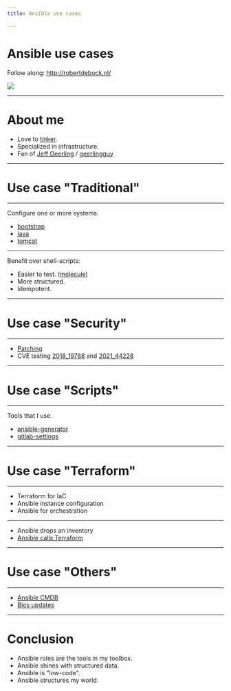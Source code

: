 ```yaml
---
title: Ansible use cases

---
```


# Ansible use cases

Follow along: http://robertdebock.nl/

<img src="https://api.qrserver.com/v1/create-qr-code/?size=350x350&data=http://robertdebock.nl/presentations/ansible-use-cases/"/>

---

# About me

- Love to [tinker](https://robertdebock.nl/).
- Specialized in infrastructure.
- Fan of [Jeff Geerling](https://www.jeffgeerling.com) / [geerlingguy](https://github.com/geerlingguy)

---

# Use case "Traditional"

----

Configure one or more systems.

- [bootstrap](https://github.com/robertdebock/ansible-role-bootstrap)
- [java](https://github.com/robertdebock/ansible-role-java)
- [tomcat](https://github.com/robertdebock/ansible-role-tomcat)

----

Benefit over shell-scripts:

- Easier to test. ([molecule](https://molecule.readthedocs.io/en/latest/))
- More structured.
- Idempotent.

---

# Use case "Security"

----

- [Patching](https://github.com/robertdebock/ansible-role-update)
- CVE testing [2018_19788](https://github.com/robertdebock/ansible-role-cve_2018_19788) and [2021_44228](https://github.com/robertdebock/ansible-role-cve_2021_44228)

---

# Use case "Scripts"

----

Tools that I use.

- [ansible-generator](https://github.com/robertdebock/ansible-generator/blob/master/generate.yml)
- [gitlab-settings](https://github.com/robertdebock/ansible-generator/blob/master/generate.yml)

---

# Use case "Terraform"

----

- Terraform for IaC
- Ansible instance configuration
- Ansible for orchestration

----

- Ansible drops an inventory
- [Ansible calls Terraform](https://github.com/robertdebock/ansible-playbook-cloudtop/blob/master/ansible/playbook.yml#L14)

---

# Use case "Others"

----

- [Ansible CMDB](https://github.com/fboender/ansible-cmdb)
- [Bios updates](https://github.com/robertdebock/ansible-role-bios_update)
---

# Conclusion

- Ansible roles are the tools in my toolbox.
- Ansible shines with structured data.
- Ansible is "low-code".
- Ansible structures my world.
